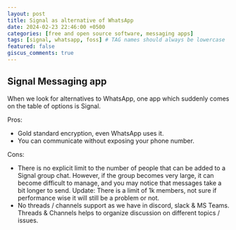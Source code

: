 ```yaml
---
layout: post
title: Signal as alternative of WhatsApp
date: 2024-02-23 22:46:00 +0500
categories: [free and open source software, messaging apps]
tags: [signal, whatsapp, foss] # TAG names should always be lowercase
featured: false
giscus_comments: true
---
```


## Signal Messaging app

When we look for alternatives to WhatsApp, one app which suddenly comes on the table of options is Signal.

Pros:

- Gold standard encryption, even WhatsApp uses it.
- You can communicate without exposing your phone number.

Cons:

- There is no explicit limit to the number of people that can be added to a Signal group chat. However, if the group becomes very large, it can become difficult to manage, and you may notice that messages take a bit longer to send. Update: There is a limit of 1k members, not sure if performance wise it will still be a problem or not.
- No threads / channels support as we have in discord, slack & MS Teams. Threads & Channels helps to organize discussion on different topics / issues.
